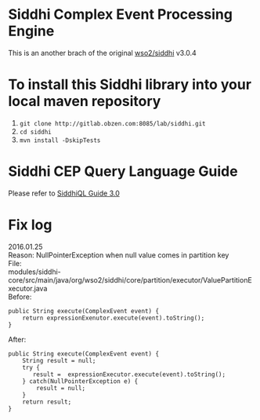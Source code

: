 Siddhi Complex Event Processing Engine 
======================================
This is an another brach of the original [wso2/siddhi](https://github.com/wso2/siddhi) v3.0.4

# To install this Siddhi library into your local maven repository
1. ```git clone http://gitlab.obzen.com:8085/lab/siddhi.git```
2. ```cd siddhi```
3. ```mvn install -DskipTests```

# Siddhi CEP Query Language Guide
Please refer to [SiddhiQL Guide 3.0](https://docs.wso2.com/display/CEP400/SiddhiQL+Guide+3.0)

# Fix log
2016.01.25 <br>
Reason: NullPointerException when null value comes in partition key <br>
File: <br>
modules/siddhi-core/src/main/java/org/wso2/siddhi/core/partition/executor/ValuePartitionExecutor.java <br>
Before:

    public String execute(ComplexEvent event) {
        return expressionExenutor.execute(event).toString();
    }

After: 

    public String execute(ComplexEvent event) {
        String result = null;
        try {
           result =  expressionExecutor.execute(event).toString();
        } catch(NullPointerException e) {
            result = null;
        }   
        return result;
    }
